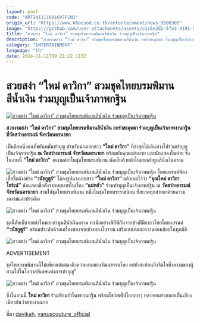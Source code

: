 ```yaml
---
layout: post
code: "ART2411110916V7PZN1"
origin_url: "https://www.khaosod.co.th/entertainment/news_9500305"
image: "https://github.com/user-attachments/assets/c1c6e2d2-5fe3-4191-90f3-da9ed9e83872"
title: "สวยสง่า “ใหม่ ดาวิกา” สวมชุดไทยบรมพิมานสีน้ำเงิน ร่วมบุญเป็นเจ้าภาพกฐิน"
description: "สวยงามสง่า “ใหม่ ดาวิกา” สวมชุดไทยบรมพิมานสีน้ำเงิน ออร่าสะดุดตา ร่วมบุญเป็นเจ้าภาพงานกฐิน ที่วัดสว่างอารมณ์ จังหวัดนครนายก"
category: "ENTERTAINMENT"
language: "th"
date: 2024-11-11T09:21:22.115Z
---
```


# สวยสง่า “ใหม่ ดาวิกา” สวมชุดไทยบรมพิมานสีน้ำเงิน ร่วมบุญเป็นเจ้าภาพกฐิน

[![สวยสง่า “ใหม่ ดาวิกา” สวมชุดไทยบรมพิมานสีน้ำเงิน ร่วมบุญเป็นเจ้าภาพกฐิน](https://www.khaosod.co.th/wpapp/uploads/2024/11/maiidavika_111167-1.jpg "สวยสง่า “ใหม่ ดาวิกา” สวมชุดไทยบรมพิมานสีน้ำเงิน ร่วมบุญเป็นเจ้าภาพกฐิน")](https://www.khaosod.co.th/wpapp/uploads/2024/11/maiidavika_111167-1.jpg)

**สวยงามสง่า “ใหม่ ดาวิกา” สวมชุดไทยบรมพิมานสีน้ำเงิน ออร่าสะดุดตา ร่วมบุญเป็นเจ้าภาพงานกฐิน ที่วัดสว่างอารมณ์ จังหวัดนครนายก**

เป็นอีกหนึ่งคนที่ขยันหมั่นทำบุญ สำหรับนางเอกสาว **“ใหม่ ดาวิกา”** ที่ล่าสุดได้เดินทางไปร่วมทำบุญเป็นเจ้าภาพกฐิน **ณ วัดสว่างอารมณ์ จังหวัดนครนายก** พร้อมกับคุณแม่หมวย และนักแสดงในค่าย ซึ่งในงานนี้ **“ใหม่ ดาวิกา”** งดงามสง่าในชุดไทยบรมพิมาน ตัดเย็บด้วยผ้าไหมยกลำพูนสีน้ำเงินคราม

![สวยสง่า “ใหม่ ดาวิกา” สวมชุดไทยบรมพิมานสีน้ำเงิน ร่วมบุญเป็นเจ้าภาพกฐิน](https://www.khaosod.co.th/wpapp/uploads/2024/11/maiidavika_111167-4.jpg) โดยแบรนด์ห้องเสื้อชื่อดังอย่าง **“วนัชกูตูร์”** ได้ลงรูปนางเอกสาว **“ใหม่ ดาวิกา”** แล้วเผยไว้ว่า **“คุณใหม่ ดาวิกา โฮร์เน่”** นักแสดงชื่อดังจากบทบาทในเรื่อง **“แม่หยัว”** ร่วมทำบุญเป็นเจ้าภาพกฐิน ณ **วัดสว่างอารมณ์ จังหวัดนครนายก** สวมใส่ชุดไทยบรมพิมาน หนึ่งในชุดไทยพระราชนิยม ที่สะกดทุกสายตาด้วยความงดงามและประณีต

![สวยสง่า “ใหม่ ดาวิกา” สวมชุดไทยบรมพิมานสีน้ำเงิน ร่วมบุญเป็นเจ้าภาพกฐิน](https://www.khaosod.co.th/wpapp/uploads/2024/11/maiidavika_111167-7.jpg)

ชุดนี้ตัดเย็บจากผ้าไหมยกลำพูนสีน้ำเงินคราม ทอมืออย่างพิถีพิถันจากช่างฝีมือชาวไทยโดยแบรนด์ **“วนัชกูตูร์”** พร้อมประดับด้วยเครื่องทองจากช่างทองโบราณ เสริมเสน่ห์และความอ่อนช้อยในทุกมิติ

![สวยสง่า “ใหม่ ดาวิกา” สวมชุดไทยบรมพิมานสีน้ำเงิน ร่วมบุญเป็นเจ้าภาพกฐิน](https://www.khaosod.co.th/wpapp/uploads/2024/11/maiidavika_111167-5.jpg)

ADVERTISEMENT

ชุดไทยบรมพิมานนี้ไม่เพียงแต่แสดงถึงความงามของวัฒนธรรมไทย แต่ยังสะท้อนถึงจิตใจที่งดงามของผู้สวมใส่ในโอกาสพิเศษแห่งการทำบุญ”

![สวยสง่า “ใหม่ ดาวิกา” สวมชุดไทยบรมพิมานสีน้ำเงิน ร่วมบุญเป็นเจ้าภาพกฐิน](https://www.khaosod.co.th/wpapp/uploads/2024/11/maiidavika_111167-6.jpg)

ซึ่งในงานนี้ **ใหม่ ดาวิกา** ร่วมฟ้อนรำในขบวนกฐิน พร้อมโชว์สเต็ปโยกเบาๆ หลายคนต่างบอกเป็นเสียงเดียวกันว่าสวยงามมาก

ที่มา [davikah](https://www.instagram.com/davikah/?e=83b3344f-ba39-40a6-96a5-973e1ddeb975&g=5), [vanuscouture\_official](https://www.instagram.com/vanuscouture_official/)